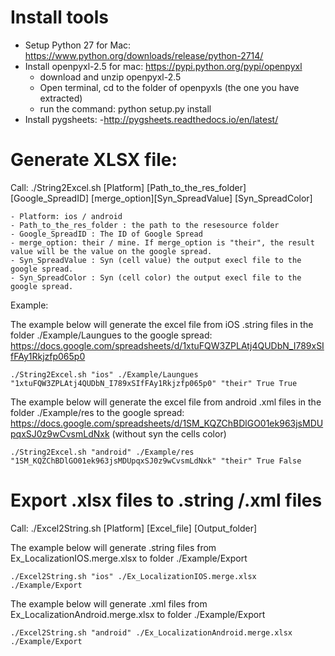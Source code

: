 Install tools
==============
* Setup Python 27 for Mac: https://www.python.org/downloads/release/python-2714/
* Install openpyxl-2.5 for mac: https://pypi.python.org/pypi/openpyxl
    - download and unzip openpyxl-2.5
    - Open terminal, cd to the folder of openpyxls (the one you have extracted)
    - run the command: python setup.py install
* Install pygsheets:
    -http://pygsheets.readthedocs.io/en/latest/

Generate XLSX file:
===================
Call:
./String2Excel.sh [Platform] [Path_to_the_res_folder] [Google_SpreadID] [merge_option][Syn_SpreadValue] [Syn_SpreadColor]

    - Platform: ios / android
    - Path_to_the_res_folder : the path to the resesource folder
    - Google_SpreadID : The ID of Google Spread
    - merge_option: their / mine. If merge_option is "their", the result value will be the value on the google spread.
    - Syn_SpreadValue : Syn (cell value) the output execl file to the google spread.
    - Syn_SpreadColor : Syn (cell color) the output execl file to the google spread.

Example:

The example below will generate the excel file from iOS .string files in the folder ./Example/Laungues to the google spread: https://docs.google.com/spreadsheets/d/1xtuFQW3ZPLAtj4QUDbN_I789xSIfFAy1Rkjzfp065p0

    ./String2Excel.sh "ios" ./Example/Laungues "1xtuFQW3ZPLAtj4QUDbN_I789xSIfFAy1Rkjzfp065p0" "their" True True

The example below will generate the excel file from android .xml files in the folder ./Example/res to the google spread: https://docs.google.com/spreadsheets/d/1SM_KQZChBDlGO01ek963jsMDUpqxSJ0z9wCvsmLdNxk (without syn the cells color)
    
    ./String2Excel.sh "android" ./Example/res "1SM_KQZChBDlGO01ek963jsMDUpqxSJ0z9wCvsmLdNxk" "their" True False

Export .xlsx files to .string /.xml files
==================
Call:
./Excel2String.sh [Platform] [Excel_file] [Output_folder]

The example below will generate .string files from Ex_LocalizationIOS.merge.xlsx to folder ./Example/Export

    ./Excel2String.sh "ios" ./Ex_LocalizationIOS.merge.xlsx ./Example/Export
    
The example below will generate .xml files from Ex_LocalizationAndroid.merge.xlsx to folder ./Example/Export
    
    ./Excel2String.sh "android" ./Ex_LocalizationAndroid.merge.xlsx ./Example/Export


